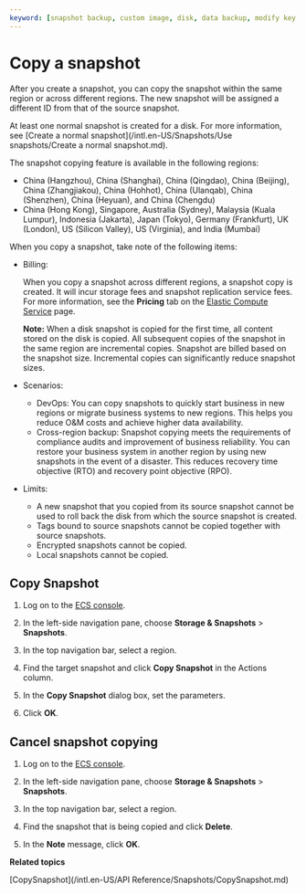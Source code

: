 ```yaml
---
keyword: [snapshot backup, custom image, disk, data backup, modify key files, rollback, backup, cloud disk]
---
```


# Copy a snapshot

After you create a snapshot, you can copy the snapshot within the same region or across different regions. The new snapshot will be assigned a different ID from that of the source snapshot.

At least one normal snapshot is created for a disk. For more information, see [Create a normal snapshot](/intl.en-US/Snapshots/Use snapshots/Create a normal snapshot.md).

The snapshot copying feature is available in the following regions:

-   China \(Hangzhou\), China \(Shanghai\), China \(Qingdao\), China \(Beijing\), China \(Zhangjiakou\), China \(Hohhot\), China \(Ulanqab\), China \(Shenzhen\), China \(Heyuan\), and China \(Chengdu\)
-   China \(Hong Kong\), Singapore, Australia \(Sydney\), Malaysia \(Kuala Lumpur\), Indonesia \(Jakarta\), Japan \(Tokyo\), Germany \(Frankfurt\), UK \(London\), US \(Silicon Valley\), US \(Virginia\), and India \(Mumbai\)

When you copy a snapshot, take note of the following items:

-   Billing:

    When you copy a snapshot across different regions, a snapshot copy is created. It will incur storage fees and snapshot replication service fees. For more information, see the **Pricing** tab on the [Elastic Compute Service](https://www.alibabacloud.com/product/ecs) page.

    **Note:** When a disk snapshot is copied for the first time, all content stored on the disk is copied. All subsequent copies of the snapshot in the same region are incremental copies. Snapshot are billed based on the snapshot size. Incremental copies can significantly reduce snapshot sizes.

-   Scenarios:
    -   DevOps: You can copy snapshots to quickly start business in new regions or migrate business systems to new regions. This helps you reduce O&M costs and achieve higher data availability.
    -   Cross-region backup: Snapshot copying meets the requirements of compliance audits and improvement of business reliability. You can restore your business system in another region by using new snapshots in the event of a disaster. This reduces recovery time objective \(RTO\) and recovery point objective \(RPO\).
-   Limits:
    -   A new snapshot that you copied from its source snapshot cannot be used to roll back the disk from which the source snapshot is created.
    -   Tags bound to source snapshots cannot be copied together with source snapshots.
    -   Encrypted snapshots cannot be copied.
    -   Local snapshots cannot be copied.

## Copy Snapshot

1.  Log on to the [ECS console](https://ecs.console.aliyun.com).

2.  In the left-side navigation pane, choose **Storage & Snapshots** \> **Snapshots**.

3.  In the top navigation bar, select a region.

4.  Find the target snapshot and click **Copy Snapshot** in the Actions column.

5.  In the **Copy Snapshot** dialog box, set the parameters.

6.  Click **OK**.


## Cancel snapshot copying

1.  Log on to the [ECS console](https://ecs.console.aliyun.com).

2.  In the left-side navigation pane, choose **Storage & Snapshots** \> **Snapshots**.

3.  In the top navigation bar, select a region.

4.  Find the snapshot that is being copied and click **Delete**.

5.  In the **Note** message, click **OK**.


**Related topics**  


[CopySnapshot](/intl.en-US/API Reference/Snapshots/CopySnapshot.md)

